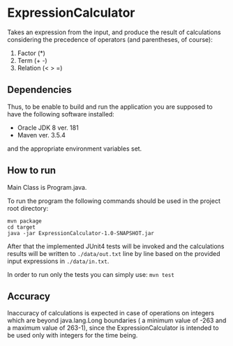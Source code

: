 # ExpressionCalculator

Takes an expression from the input, and produce
the result of calculations considering the precedence of operators (and parentheses, of course):

1. Factor (*)
2. Term (+ -)
3. Relation (< > =)


## Dependencies

Thus, to be enable to build and run the application you are supposed to have the following software installed:

 * Oracle JDK 8 ver. 181
 * Maven ver. 3.5.4  
 
 
  and the appropriate environment variables set.


## How to run

Main Class is Program.java.


To run the program the following commands should be used in the project root directory:

`mvn package`
<br/>
`cd target`
<br/>
`java -jar ExpressionCalculator-1.0-SNAPSHOT.jar`

After that the implemented JUnit4 tests will be invoked and 
the calculations results will be written to `./data/out.txt` line by line 
based on the provided input expressions in `./data/in.txt`.  

In order to run only the tests you can simply use:
`mvn test` 

## Accuracy

Inaccuracy of calculations is expected in case of operations on integers which are beyond 
java.lang.Long boundaries ( a minimum value of -263 and a maximum value of 263-1), since
the ExpressionCalculator is intended to be used only with integers for the time being. 
